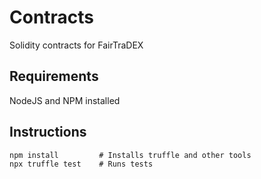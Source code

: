 # Contracts
Solidity contracts for FairTraDEX
## Requirements
NodeJS and NPM installed

## Instructions
```
npm install         # Installs truffle and other tools
npx truffle test    # Runs tests
```